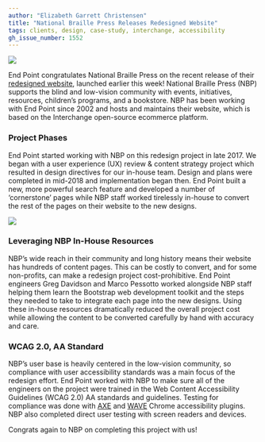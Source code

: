 ```yaml
---
author: "Elizabeth Garrett Christensen"
title: "National Braille Press Releases Redesigned Website"
tags: clients, design, case-study, interchange, accessibility
gh_issue_number: 1552
---
```


![](/blog/2019/08/28/national-braille-press-redesigned-website/image-0.jpg)

End Point congratulates National Braille Press on the recent release of their [redesigned website](https://www.nbp.org/), launched earlier this week! National Braille Press (NBP) supports the blind and low-vision community with events, initiatives, resources, children’s programs, and a bookstore. NBP has been working with End Point since 2002 and hosts and maintains their website, which is based on the Interchange open-source ecommerce platform. 

### Project Phases

End Point started working with NBP on this redesign project in late 2017. We began with a user experience (UX) review & content strategy project which resulted in design directives for our in-house team. Design and plans were completed in mid-2018 and implementation began then. End Point built a new, more powerful search feature and developed a number of ‘cornerstone’ pages while NBP staff worked tirelessly in-house to convert the rest of the pages on their website to the new designs. 

![](/blog/2019/08/28/national-braille-press-redesigned-website/image-1.jpg)

### Leveraging NBP In-House Resources

NBP’s wide reach in their community and long history means their website has hundreds of content pages. This can be costly to convert, and for some non-profits, can make a redesign project cost-prohibitive. End Point engineers Greg Davidson and Marco Pessotto worked alongside NBP staff helping them learn the Bootstrap web development toolkit and the steps they needed to take to integrate each page into the new designs. Using these in-house resources dramatically reduced the overall project cost while allowing the content to be converted carefully by hand with accuracy and care. 

### WCAG 2.0, AA Standard

NBP’s user base is heavily centered in the low-vision community, so compliance with user accessibility standards was a main focus of the redesign effort. End Point worked with NBP to make sure all of the engineers on the project were trained in the Web Content Accessibility Guidelines (WCAG 2.0) AA standards and guidelines. Testing for compliance was done with [AXE](https://chrome.google.com/webstore/detail/axe/lhdoppojpmngadmnindnejefpokejbdd?hl=en-US) and [WAVE](https://wave.webaim.org/) Chrome accessibility plugins. NBP also completed direct user testing with screen readers and devices. 

Congrats again to NBP on completing this project with us!
